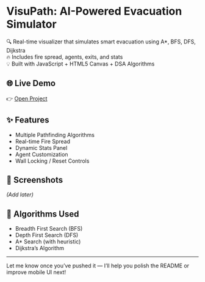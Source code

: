 # VisuPath: AI-Powered Evacuation Simulator

🔍 Real-time visualizer that simulates smart evacuation using A*, BFS, DFS, Dijkstra  
🔥 Includes fire spread, agents, exits, and stats  
💡 Built with JavaScript + HTML5 Canvas + DSA Algorithms

## 🌐 Live Demo
👉 [Open Project](https://yourusername.github.io/visupath-evacuation-simulator/)

## ✨ Features
- Multiple Pathfinding Algorithms
- Real-time Fire Spread
- Dynamic Stats Panel
- Agent Customization
- Wall Locking / Reset Controls

## 📸 Screenshots
*(Add later)*

## 🧠 Algorithms Used
- Breadth First Search (BFS)
- Depth First Search (DFS)
- A* Search (with heuristic)
- Dijkstra’s Algorithm

---

Let me know once you’ve pushed it — I’ll help you polish the README or improve mobile UI next!
